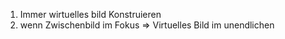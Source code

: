 1. Immer wirtuelles bild Konstruieren
2. wenn Zwischenbild im Fokus => Virtuelles Bild im unendlichen